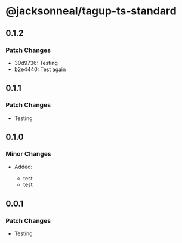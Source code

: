 # @jacksonneal/tagup-ts-standard

## 0.1.2

### Patch Changes

- 30d9736: Testing
- b2e4440: Test again

## 0.1.1

### Patch Changes

- Testing

## 0.1.0

### Minor Changes

- Added:

  - test
  - test

## 0.0.1

### Patch Changes

- Testing
